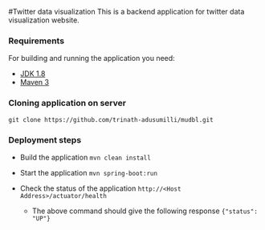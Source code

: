 #Twitter data visualization
This is a backend application for twitter data visualization website.
### Requirements

For building and running the application you need:

- [JDK 1.8](http://www.oracle.com/technetwork/java/javase/downloads/jdk8-downloads-2133151.html)
- [Maven 3](https://maven.apache.org)

### Cloning application on server
```git clone https://github.com/trinath-adusumilli/mudbl.git```


### Deployment steps
- Build the application
```mvn clean install```
  
- Start the application
```mvn spring-boot:run```
  
- Check the status of the application
```http://<Host Address>/actuator/health```
  - The above command should give the following response 
    ```{"status": "UP"}```
    

    

  
